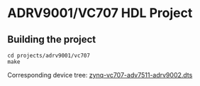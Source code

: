 # ADRV9001/VC707 HDL Project

## Building the project

```
cd projects/adrv9001/vc707
make
```

Corresponding device tree: [zynq-vc707-adv7511-adrv9002.dts](https://github.com/analogdevicesinc/linux/blob/main/arch/arm/boot/dts/xilinx/zynq-zc706-adv7511-adrv9002.dts)
